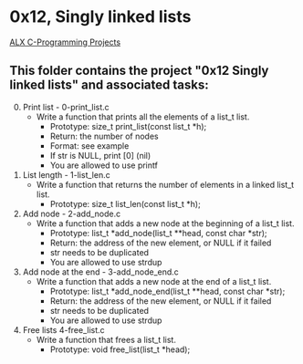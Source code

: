 # 0x12, Singly linked lists

[ALX C-Programming Projects](https://github.com/Jilroge7/holbertonschool-low_level_programming.git)

## This folder contains the project "0x12 Singly linked lists" and associated tasks:
0. Print list - 0-print_list.c
	* Write a function that prints all the elements of a list_t list.
		* Prototype: size_t print_list(const list_t *h);
		* Return: the number of nodes
		* Format: see example
		* If str is NULL, print [0] (nil)
		* You are allowed to use printf
1. List length - 1-list_len.c
	* Write a function that returns the number of elements in a linked list_t list.
		* Prototype: size_t list_len(const list_t *h);
2. Add node - 2-add_node.c
	* Write a function that adds a new node at the beginning of a list_t list.
		* Prototype: list_t *add_node(list_t **head, const char *str);
		* Return: the address of the new element, or NULL if it failed
		* str needs to be duplicated
		* You are allowed to use strdup
3. Add node at the end - 3-add_node_end.c
	* Write a function that adds a new node at the end of a list_t list.
		* Prototype: list_t *add_node_end(list_t **head, const char *str);
		* Return: the address of the new element, or NULL if it failed
		* str needs to be duplicated
		* You are allowed to use strdup
4. Free lists 4-free_list.c
	* Write a function that frees a list_t list.
		* Prototype: void free_list(list_t *head);

